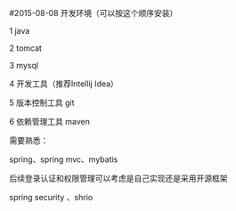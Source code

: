 #2015-08-08
开发环境（可以按这个顺序安装）

1 java

2 tomcat

3 mysql

4 开发工具（推荐Intellij Idea）

5 版本控制工具 git

6 依赖管理工具 maven


需要熟悉：

spring、spring mvc、mybatis

后续登录认证和权限管理可以考虑是自己实现还是采用开源框架

spring security 、shrio

